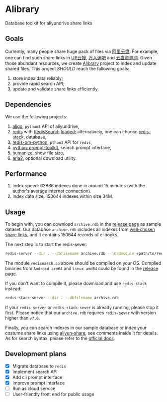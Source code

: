 # Alibrary

Database toolkit for aliyundrive share links

## Goals

Currently, many people share huge pack of files via [阿里云盘](https://www.aliyundrive.com/).
For example, one can find such share links in [UP云搜](https://www.upyunso.com/), [万人迷吧](https://wanrenmi8.com/cn/index.html) and [云盘资源网](https://www.yunpanziyuan.com/).
Given those abundant resources, we create [Alibrary](https://github.com/JingMatrix/Alibrary) project to index and update shared files.
This project _SHOULD_ reach the following goals:
1. store index data reliably;
2. provide rapid search API;
3. update and validate share links efficiently.

## Dependencies

We use the following projects:
1. [aligo](https://github.com/foyoux/aligo), `python3` API of aliyundrive,
2. [redis](https://github.com/redis/redis) with [RedisSearch](https://github.com/RediSearch/RediSearch) [loaded](https://redis.io/docs/stack/search/quick_start/); alternatively, one can choose [redis-stack](https://redis.io/download/), database,
3. [redis-om-python](https://github.com/redis/redis-om-python), `pthon3` API for `redis`,
4. [python-prompt-toolkit](https://github.com/prompt-toolkit/python-prompt-toolkit), search prompt interface,
5. [humanize](https://github.com/python-humanize/humanize), show file size,
6. [aria2](https://github.com/aria2/aria2), optional download utility.

## Performance

1. Index speed: 63886 indexes done in around 15 minutes (with the author's average internet connection).
2. Index data size: 150644 indexes within size 34M.

## Usage

To begin with, you can download `archive.rdb` in the [release page](https://github.com/JingMatrix/Alibrary/releases) as sample dataset.
Our database `archive.rdb` includes all indexes from [well-chosen share links](share_urls.md),
and it contains 150644 records of e-books.

The next step is to start the redis-sever:
```sh
redis-server --dir . --dbfilename archive.rdb --loadmodule /path/to/redisearch.so

```
The module `redisearch.so` above should be compiled on your OS.
Complied binaries from `Android arm64` and `Linux amd64` could be found in the [release page](https://github.com/JingMatrix/Alibrary/releases/tag/v0.2).

If you don't want to compile it, please download and use `redis-stack` instead:
```sh
redis-stack-server --dir . --dbfilename archive.rdb
```
If your `redis-server` or `redis-stack-sever` is already running, please stop it first.
Please notice that our `archive.rdb` requires `redis-sever` with version higher than `v7.0`.

Finally, you can search indexes in our sample database or index your costume share links using [aliyun-share](aliyun-share),
see comments inside it for details.
As for search syntax, please refer to the [official docs](https://redis.io/docs/stack/search/reference/query_syntax/).

## Development plans

- [x] Migrate database to `redis`
- [x] Implement search API
- [x] Add cli prompt interface
- [x] Improve prompt interface
- [ ] Run as cloud service
- [ ] User-friendly front end for public usage
